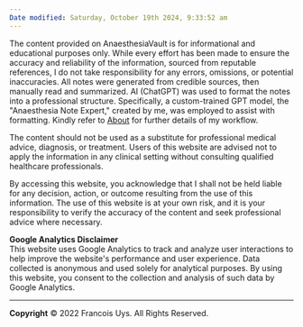 ```yaml
---
Date modified: Saturday, October 19th 2024, 9:33:52 am
---
```


The content provided on AnaesthesiaVault is for informational and educational purposes only. While every effort has been made to ensure the accuracy and reliability of the information, sourced from reputable references, I do not take responsibility for any errors, omissions, or potential inaccuracies. All notes were generated from credible sources, then manually read and summarized. AI (ChatGPT) was used to format the notes into a professional structure. Specifically, a custom-trained GPT model, the "Anaesthesia Note Expert," created by me, was employed to assist with formatting. Kindly refer to [About](https://anaesthesiavault.xyz/About) for further details of my workflow.

The content should not be used as a substitute for professional medical advice, diagnosis, or treatment. Users of this website are advised not to apply the information in any clinical setting without consulting qualified healthcare professionals.

By accessing this website, you acknowledge that I shall not be held liable for any decision, action, or outcome resulting from the use of this information. The use of this website is at your own risk, and it is your responsibility to verify the accuracy of the content and seek professional advice where necessary.

**Google Analytics Disclaimer**  
This website uses Google Analytics to track and analyze user interactions to help improve the website's performance and user experience. Data collected is anonymous and used solely for analytical purposes. By using this website, you consent to the collection and analysis of such data by Google Analytics.

---

**Copyright**
© 2022 Francois Uys. All Rights Reserved.
